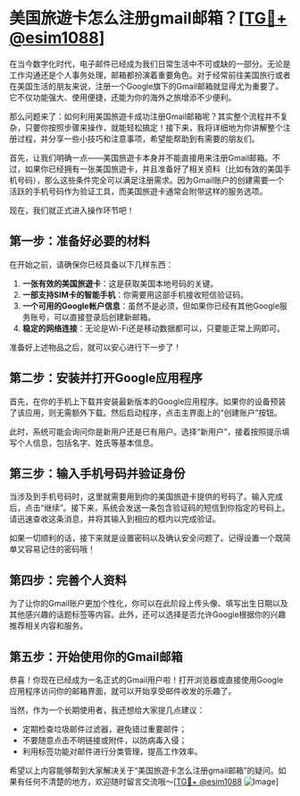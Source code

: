 # 美国旅遊卡怎么注册gmail邮箱？[[TG💪+ @esim1088](https://t.me/s/esim1088)]

在当今数字化时代，电子邮件已经成为我们日常生活中不可或缺的一部分。无论是工作沟通还是个人事务处理，邮箱都扮演着重要角色。对于经常前往美国旅行或者在美国生活的朋友来说，注册一个Google旗下的Gmail邮箱就显得尤为重要了。它不仅功能强大、使用便捷，还能为你的海外之旅增添不少便利。

那么问题来了：如何利用美国旅遊卡成功注册Gmail邮箱呢？其实整个流程并不复杂，只要你按照步骤来操作，就能轻松搞定！接下来，我将详细地为你讲解整个注册过程，并分享一些小技巧和注意事项，希望能帮助到有需要的朋友们。

首先，让我们明确一点——美国旅遊卡本身并不能直接用来注册Gmail邮箱。不过，如果你已经拥有一张美国旅遊卡，并且准备好了相关资料（比如有效的美国手机号码），那么这些条件完全可以满足注册需求。因为Gmail账户的创建需要一个活跃的手机号码作为验证工具，而美国旅遊卡通常会附带这样的服务选项。

现在，我们就正式进入操作环节吧！

## 第一步：准备好必要的材料

在开始之前，请确保你已经具备以下几样东西：

1. **一张有效的美国旅遊卡**：这是获取美国本地号码的关键。
2. **一部支持SIM卡的智能手机**：你需要用这部手机接收短信验证码。
3. **一个可用的Google帐户信息**：虽然不是必须，但如果你已经有其他Google服务账号，可以直接登录后创建新邮箱。
4. **稳定的网络连接**：无论是Wi-Fi还是移动数据都可以，只要能正常上网即可。

准备好上述物品之后，就可以安心进行下一步了！

## 第二步：安装并打开Google应用程序

首先，在你的手机上下载并安装最新版本的Google应用程序。如果你的设备预装了该应用，则无需额外下载。然后启动程序，点击主界面上的“创建账户”按钮。

此时，系统可能会询问你是新用户还是已有用户。选择“新用户”，接着按照提示填写个人信息，包括名字、姓氏等基本信息。

## 第三步：输入手机号码并验证身份

当涉及到手机号码时，这里就需要用到你的美国旅遊卡提供的号码了。输入完成后，点击“继续”。接下来，系统会发送一条包含验证码的短信到你指定的号码上。请迅速查收这条消息，并将其输入到相应的框内以完成验证。

如果一切顺利的话，接下来就是设置密码以及确认安全问题了。记得设置一个既简单又容易记住的密码哦！

## 第四步：完善个人资料

为了让你的Gmail账户更加个性化，你可以在此阶段上传头像、填写出生日期以及其他感兴趣的话题标签等内容。此外，还可以选择是否允许Google根据你的兴趣推荐相关内容和服务。

## 第五步：开始使用你的Gmail邮箱

恭喜！你现在已经成为一名正式的Gmail用户啦！打开浏览器或直接使用Google应用程序访问你的邮箱界面，就可以开始享受邮件收发的乐趣了。

当然，作为一个长期使用者，我还想给大家提几点建议：

- 定期检查垃圾邮件过滤器，避免错过重要邮件；
- 不要随意点击不明链接或附件，以防病毒入侵；
- 利用标签功能对邮件进行分类管理，提高工作效率。

希望以上内容能够帮到大家解决关于“美国旅遊卡怎么注册gmail邮箱”的疑问。如果有任何不清楚的地方，欢迎随时留言交流哦～[[TG💪+ @esim1088](https://t.me/s/esim1088) ![Image](https://i.postimg.cc/4NQfJmqS/Snipaste-2025-05-13-00-14-12.png)]